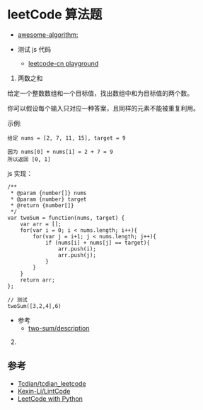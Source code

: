 #  leetCode 算法题

- [awesome-algorithm: ](https://github.com/apachecn/awesome-algorithm)

- 测试 js 代码
  - [leetcode-cn playground](https://leetcode-cn.com/playground/new/empty)
  
1. 两数之和

给定一个整数数组和一个目标值，找出数组中和为目标值的两个数。

你可以假设每个输入只对应一种答案，且同样的元素不能被重复利用。

示例:

```
给定 nums = [2, 7, 11, 15], target = 9

因为 nums[0] + nums[1] = 2 + 7 = 9
所以返回 [0, 1]
```
js 实现：

```
/**
 * @param {number[]} nums
 * @param {number} target
 * @return {number[]}
 */
var twoSum = function(nums, target) {
    var arr = [];
    for(var i = 0; i < nums.length; i++){
        for(var j = i+1; j < nums.length; j++){
            if (nums[i] + nums[j] == target){
                arr.push(i);
                arr.push(j);
            }
        }
    }
    return arr;
};

// 测试 
twoSum([3,2,4],6)
```

- 参考
  - [two-sum/description](https://leetcode-cn.com/problems/two-sum/description/)
  
  

2.




## 参考
- [Tcdian/tcdian_leetcode](https://github.com/Tcdian/tcdian_leetcode)
- [Kexin-Li/LintCode](https://github.com/Kexin-Li/LintCode)
- [LeetCode with Python](https://github.com/HuberTRoy/leetCode)
